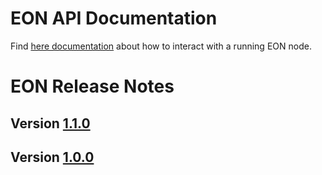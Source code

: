 #  EON API Documentation

Find [here documentation](/doc/api/index.md) about how to interact with a running EON node.

# EON Release Notes

## Version [1.1.0](/doc/release/1.1.0.md) 
## Version [1.0.0](/doc/release/1.0.0.md) 

